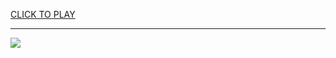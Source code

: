 
<a href="https://premium76.site?title=police_pursuit_game_unblocked&ref=13M">CLICK TO PLAY</a></h3>
<hr>

<a href="https://premium76.site?title=police_pursuit_game_unblocked&ref=13M"><img src="https://clearcache.store/games.png"></a>


